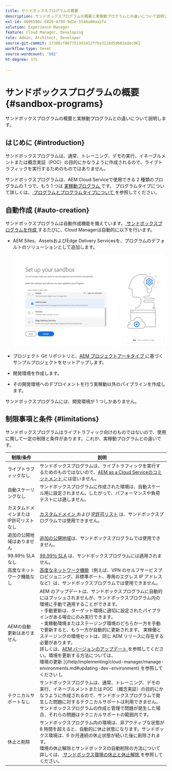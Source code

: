 ```yaml
---
title: サンドボックスプログラムの概要
description: サンドボックスプログラムの概要と実稼動プログラムとの違いについて説明します。
exl-id: 4606590c-6826-4794-9d2e-5548a00aa2fa
solution: Experience Manager
feature: Cloud Manager, Developing
role: Admin, Architect, Developer
source-git-commit: 17306cf0877513d1412ffba311bd5d601edec062
workflow-type: tm+mt
source-wordcount: '502'
ht-degree: 37%

---
```



# サンドボックスプログラムの概要 {#sandbox-programs}

サンドボックスプログラムの概要と実稼動プログラムとの違いについて説明します。

## はじめに {#introduction}

サンドボックスプログラムは、通常、トレーニング、デモの実行、イネーブルメントまたは概念実証（POC）の目的にかなうように作成されるので、ライブトラフィックを実行するためのものではありません。

サンドボックスプログラムは、AEM Cloud Serviceで使用できる 2 種類のプログラムの 1 つで、もう 1 つは [ 実稼動プログラム ](introduction-production-programs.md) です。 プログラムタイプについて詳しくは、[ プログラムとプログラムタイプについて ](/help/implementing/cloud-manager/getting-access-to-aem-in-cloud/program-types.md) を参照してください。

## 自動作成 {#auto-creation}

サンドボックスプログラムは自動作成機能を備えています。[ サンドボックスプログラムを作成 ](/help/implementing/cloud-manager/getting-access-to-aem-in-cloud/creating-sandbox-programs.md) するたびに、Cloud Managerは自動的に以下を行います。

* AEM Sites、AssetsおよびEdge Delivery Servicesを、プログラムのデフォルトのソリューションとして追加します。

  ![サンドボックス用のソリューションとアドオンを選択](assets/sandbox-solutions-add-ons.png)

* プロジェクト Git リポジトリと、[AEM プロジェクトアーキタイプ ](https://experienceleague.adobe.com/ja/docs/experience-manager-core-components/using/developing/archetype/overview) に基づくサンプルプロジェクトをセットアップします。
* 開発環境を作成します。
* その開発環境へのデプロイメントを行う実稼動以外のパイプラインを作成します。

サンドボックスプログラムには、開発環境が 1 つしかありません。

## 制限事項と条件 {#limitations}

サンドボックスプログラムはライブトラフィック向けのものではないので、使用に関して一定の制限と条件があります。これが、実稼動プログラムとの違いです。

| 制限/条件 | 説明 |
| --- | --- |
| ライブトラフィックなし | サンドボックスプログラムは、ライブトラフィックを実行するためのものではないので、[AEM as a Cloud Serviceのコミットメント ](https://www.adobe.com/jp/legal/service-commitments.html) には従いません。 |
| 自動スケーリングなし | サンドボックスプログラムに作成された環境は、自動スケール用に設定されません。したがって、パフォーマンスや負荷テストには適しません。 |
| カスタムドメインまたは IP許可リストなし | [ カスタムドメイン ](/help/implementing/cloud-manager/custom-domain-names/introduction.md) および [IP許可リスト](/help/implementing/cloud-manager/ip-allow-lists/introduction.md) は、サンドボックスプログラムでは使用できません。 |
| 追加の公開地域はありません | [追加の公開地域](/help/operations/additional-publish-regions.md)は、サンドボックスプログラムでは使用できません。 |
| 99.99％ SLA なし | [99.99％ SLA](/help/implementing/cloud-manager/getting-access-to-aem-in-cloud/creating-production-programs.md#sla) は、サンドボックスプログラムには適用されません。 |
| 高度なネットワーク機能なし | [高度なネットワーク機能](/help/security/configuring-advanced-networking.md)（例えば、VPN のセルフサービスプロビジョニング、非標準ポート、専用のエグレス IP アドレスなど）は、サンドボックスプログラムでは使用できません。 |
| AEMの自動更新はありません | AEM のアップデートは、サンドボックスプログラムに自動的にはプッシュされませんが、サンドボックスプログラム内の環境に手動で適用することができます。<br>・手動更新は、ターゲット環境に適切に設定されたパイプラインがある場合にのみ実行できます。<br>・実稼動環境またはステージング環境のどちらか一方を手動で更新すると、もう一方が自動的に更新されます。 実稼働とステージングの環境セットは、同じ AEM リリースに存在する必要があります。<br> 詳しくは、[AEM バージョンのアップデート ](/help/implementing/deploying/aem-version-updates.md) を参照してください。環境を更新する方法については、<br> 環境の更新 ](/help/implementing/cloud-manager/manage-environments.md#updating-dev-environment) を参照してください [。 |
| テクニカルサポートなし | サンドボックスプログラムは、通常、トレーニング、デモの実行、イネーブルメントまたは POC （概念実証）の目的にかなうように作成されるので、サンドボックスプログラムで発生した問題に対するテクニカルサポートは利用できません。<br> サンドボックスプログラムの作成と管理で問題が発生した場合、それらの問題はテクニカルサポートの範囲内です。 |
| 休止と削除 | サンドボックスプログラム内の環境は、非アクティブな状態が 8 時間を超えると、自動的に休止状態になります。サンドボックス環境は、6 か月連続の休止状態が続いた後に削除されます。<br> 環境の休止解除とサンドボックスの自動削除の方法について詳しくは、[ サンドボックス環境の休止と休止解除 ](/help/implementing/cloud-manager/getting-access-to-aem-in-cloud/hibernating-environments.md) を参照してください。 |
